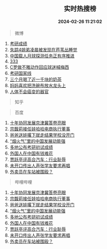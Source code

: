 <div align="center"><h2>实时热搜榜</h2><h4>2024-02-26 11:21:02</h4></div>

> 微博  

1. [考研成绩](https://s.weibo.com/weibo?q=%E8%80%83%E7%A0%94%E6%88%90%E7%BB%A9&t=31&band_rank=1&Refer=top)<br />
2. [失踪4姐弟凌晨被发现在芦苇丛睡觉](https://s.weibo.com/weibo?q=%23%E5%A4%B1%E8%B8%AA4%E5%A7%90%E5%BC%9F%E5%87%8C%E6%99%A8%E8%A2%AB%E5%8F%91%E7%8E%B0%E5%9C%A8%E8%8A%A6%E8%8B%87%E4%B8%9B%E7%9D%A1%E8%A7%89%23&t=31&band_rank=2&Refer=top)<br />
3. [中国载人月球探测任务正有序推进](https://s.weibo.com/weibo?q=%23%E4%B8%AD%E5%9B%BD%E8%BD%BD%E4%BA%BA%E6%9C%88%E7%90%83%E6%8E%A2%E6%B5%8B%E4%BB%BB%E5%8A%A1%E6%AD%A3%E6%9C%89%E5%BA%8F%E6%8E%A8%E8%BF%9B%23&t=31&band_rank=3&Refer=top)<br />
4. [333](https://s.weibo.com/weibo?q=333&t=31&band_rank=4&Refer=top)<br />
5. [C罗做不雅动作回应球迷喊梅西](https://s.weibo.com/weibo?q=%23C%E7%BD%97%E5%81%9A%E4%B8%8D%E9%9B%85%E5%8A%A8%E4%BD%9C%E5%9B%9E%E5%BA%94%E7%90%83%E8%BF%B7%E5%96%8A%E6%A2%85%E8%A5%BF%23&t=31&band_rank=5&Refer=top)<br />
6. [考研国家线](https://s.weibo.com/weibo?q=%E8%80%83%E7%A0%94%E5%9B%BD%E5%AE%B6%E7%BA%BF&t=31&band_rank=6&Refer=top)<br />
7. [三个月喝了近一千块的奶茶](https://s.weibo.com/weibo?q=%23%E4%B8%89%E4%B8%AA%E6%9C%88%E5%96%9D%E4%BA%86%E8%BF%91%E4%B8%80%E5%8D%83%E5%9D%97%E7%9A%84%E5%A5%B6%E8%8C%B6%23&t=31&band_rank=7&Refer=top)<br />
8. [妈妈喜欢把洗碗布放水龙头上](https://s.weibo.com/weibo?q=%E5%A6%88%E5%A6%88%E5%96%9C%E6%AC%A2%E6%8A%8A%E6%B4%97%E7%A2%97%E5%B8%83%E6%94%BE%E6%B0%B4%E9%BE%99%E5%A4%B4%E4%B8%8A&t=31&band_rank=8&Refer=top)<br />
9. [人体不会癌变的器官](https://s.weibo.com/weibo?q=%23%E4%BA%BA%E4%BD%93%E4%B8%8D%E4%BC%9A%E7%99%8C%E5%8F%98%E7%9A%84%E5%99%A8%E5%AE%98%23&t=31&band_rank=9&Refer=top)<br />

> 知乎  


> 百度  

1. [十年协同发展京津冀答卷亮眼](https://www.baidu.com/s?wd=%E5%8D%81%E5%B9%B4%E5%8D%8F%E5%90%8C%E5%8F%91%E5%B1%95%E4%BA%AC%E6%B4%A5%E5%86%80%E7%AD%94%E5%8D%B7%E4%BA%AE%E7%9C%BC&sa=fyb_news&rsv_dl=fyb_news)<br />
2. [宗馥莉接任娃哈哈电商执行董事](https://www.baidu.com/s?wd=%E5%AE%97%E9%A6%A5%E8%8E%89%E6%8E%A5%E4%BB%BB%E5%A8%83%E5%93%88%E5%93%88%E7%94%B5%E5%95%86%E6%89%A7%E8%A1%8C%E8%91%A3%E4%BA%8B&sa=fyb_news&rsv_dl=fyb_news)<br />
3. [爸爸送娃撂下就走结果学校没开门](https://www.baidu.com/s?wd=%E7%88%B8%E7%88%B8%E9%80%81%E5%A8%83%E6%92%82%E4%B8%8B%E5%B0%B1%E8%B5%B0%E7%BB%93%E6%9E%9C%E5%AD%A6%E6%A0%A1%E6%B2%A1%E5%BC%80%E9%97%A8&sa=fyb_news&rsv_dl=fyb_news)<br />
4. [“烟火气”里的中国发展动能强](https://www.baidu.com/s?wd=%E2%80%9C%E7%83%9F%E7%81%AB%E6%B0%94%E2%80%9D%E9%87%8C%E7%9A%84%E4%B8%AD%E5%9B%BD%E5%8F%91%E5%B1%95%E5%8A%A8%E8%83%BD%E5%BC%BA&sa=fyb_news&rsv_dl=fyb_news)<br />
5. [多地公布考研初试成绩](https://www.baidu.com/s?wd=%E5%A4%9A%E5%9C%B0%E5%85%AC%E5%B8%83%E8%80%83%E7%A0%94%E5%88%9D%E8%AF%95%E6%88%90%E7%BB%A9&sa=fyb_news&rsv_dl=fyb_news)<br />
6. [外国人在中国有钱难花](https://www.baidu.com/s?wd=%E5%A4%96%E5%9B%BD%E4%BA%BA%E5%9C%A8%E4%B8%AD%E5%9B%BD%E6%9C%89%E9%92%B1%E9%9A%BE%E8%8A%B1&sa=fyb_news&rsv_dl=fyb_news)<br />
7. [贾跃亭评高合汽车：行业耻辱](https://www.baidu.com/s?wd=%E8%B4%BE%E8%B7%83%E4%BA%AD%E8%AF%84%E9%AB%98%E5%90%88%E6%B1%BD%E8%BD%A6%EF%BC%9A%E8%A1%8C%E4%B8%9A%E8%80%BB%E8%BE%B1&sa=fyb_news&rsv_dl=fyb_news)<br />
8. [未开口传出人声张学友要求再唱](https://www.baidu.com/s?wd=%E6%9C%AA%E5%BC%80%E5%8F%A3%E4%BC%A0%E5%87%BA%E4%BA%BA%E5%A3%B0%E5%BC%A0%E5%AD%A6%E5%8F%8B%E8%A6%81%E6%B1%82%E5%86%8D%E5%94%B1&sa=fyb_news&rsv_dl=fyb_news)<br />
9. [外卖员在车站被围殴？](https://www.baidu.com/s?wd=%E5%A4%96%E5%8D%96%E5%91%98%E5%9C%A8%E8%BD%A6%E7%AB%99%E8%A2%AB%E5%9B%B4%E6%AE%B4%EF%BC%9F&sa=fyb_news&rsv_dl=fyb_news)<br />

> 哔哩哔哩  

1. [十年协同发展京津冀答卷亮眼](https://www.baidu.com/s?wd=%E5%8D%81%E5%B9%B4%E5%8D%8F%E5%90%8C%E5%8F%91%E5%B1%95%E4%BA%AC%E6%B4%A5%E5%86%80%E7%AD%94%E5%8D%B7%E4%BA%AE%E7%9C%BC&sa=fyb_news&rsv_dl=fyb_news)<br />
2. [宗馥莉接任娃哈哈电商执行董事](https://www.baidu.com/s?wd=%E5%AE%97%E9%A6%A5%E8%8E%89%E6%8E%A5%E4%BB%BB%E5%A8%83%E5%93%88%E5%93%88%E7%94%B5%E5%95%86%E6%89%A7%E8%A1%8C%E8%91%A3%E4%BA%8B&sa=fyb_news&rsv_dl=fyb_news)<br />
3. [爸爸送娃撂下就走结果学校没开门](https://www.baidu.com/s?wd=%E7%88%B8%E7%88%B8%E9%80%81%E5%A8%83%E6%92%82%E4%B8%8B%E5%B0%B1%E8%B5%B0%E7%BB%93%E6%9E%9C%E5%AD%A6%E6%A0%A1%E6%B2%A1%E5%BC%80%E9%97%A8&sa=fyb_news&rsv_dl=fyb_news)<br />
4. [“烟火气”里的中国发展动能强](https://www.baidu.com/s?wd=%E2%80%9C%E7%83%9F%E7%81%AB%E6%B0%94%E2%80%9D%E9%87%8C%E7%9A%84%E4%B8%AD%E5%9B%BD%E5%8F%91%E5%B1%95%E5%8A%A8%E8%83%BD%E5%BC%BA&sa=fyb_news&rsv_dl=fyb_news)<br />
5. [多地公布考研初试成绩](https://www.baidu.com/s?wd=%E5%A4%9A%E5%9C%B0%E5%85%AC%E5%B8%83%E8%80%83%E7%A0%94%E5%88%9D%E8%AF%95%E6%88%90%E7%BB%A9&sa=fyb_news&rsv_dl=fyb_news)<br />
6. [外国人在中国有钱难花](https://www.baidu.com/s?wd=%E5%A4%96%E5%9B%BD%E4%BA%BA%E5%9C%A8%E4%B8%AD%E5%9B%BD%E6%9C%89%E9%92%B1%E9%9A%BE%E8%8A%B1&sa=fyb_news&rsv_dl=fyb_news)<br />
7. [贾跃亭评高合汽车：行业耻辱](https://www.baidu.com/s?wd=%E8%B4%BE%E8%B7%83%E4%BA%AD%E8%AF%84%E9%AB%98%E5%90%88%E6%B1%BD%E8%BD%A6%EF%BC%9A%E8%A1%8C%E4%B8%9A%E8%80%BB%E8%BE%B1&sa=fyb_news&rsv_dl=fyb_news)<br />
8. [未开口传出人声张学友要求再唱](https://www.baidu.com/s?wd=%E6%9C%AA%E5%BC%80%E5%8F%A3%E4%BC%A0%E5%87%BA%E4%BA%BA%E5%A3%B0%E5%BC%A0%E5%AD%A6%E5%8F%8B%E8%A6%81%E6%B1%82%E5%86%8D%E5%94%B1&sa=fyb_news&rsv_dl=fyb_news)<br />
9. [外卖员在车站被围殴？](https://www.baidu.com/s?wd=%E5%A4%96%E5%8D%96%E5%91%98%E5%9C%A8%E8%BD%A6%E7%AB%99%E8%A2%AB%E5%9B%B4%E6%AE%B4%EF%BC%9F&sa=fyb_news&rsv_dl=fyb_news)<br />
